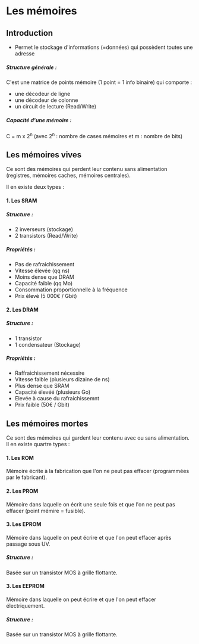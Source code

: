 # Les mémoires

## Introduction

- Permet le stockage d'informations (=données) qui possèdent toutes une adresse

##### Structure générale :

C'est une matrice de points mémoire (1 point = 1 info binaire) qui comporte :
- une décodeur de ligne
- une décodeur de colonne
- un circuit de lecture (Read/Write)

##### Capacité d'une mémoire :

C = m x 2<sup>n</sup>
(avec 2<sup>n</sup> : nombre de cases mémoires et m : nombre de bits)

## Les mémoires vives

Ce sont des mémoires qui perdent leur contenu sans alimentation (registres, mémoires caches, mémoires centrales). 

Il en existe deux types :

#### 1. Les SRAM
##### Structure :

- 2 inverseurs (stockage)
- 2 transistors (Read/Write)

##### Propriétés :
- Pas de rafraichissement
- Vitesse élevée (qq ns)
- Moins dense que DRAM
- Capacité faible (qq Mo)
- Consommation proportionnelle à la fréquence
- Prix élevé (5 000€ / Gbit)

#### 2. Les DRAM
##### Structure :
- 1 transistor
- 1 condensateur (Stockage)

##### Propriétés :
- Raffraichissement nécessire
- Vitesse faible (plusieurs dizaine de ns)
- Plus dense que SRAM
- Capacité élevéé (plusieurs Go)
- Elevée à cause du rafraichissemnt
- Prix faible (50€ / Gbit)

## Les mémoires mortes

Ce sont des mémoires qui gardent leur contenu avec ou sans alimentation. Il en existe quartre types :

#### 1. Les ROM
Mémoire écrite à la fabrication que l'on ne peut pas effacer (programmées par le fabricant).

#### 2. Les PROM
Mémoire dans laquelle on écrit une seule fois et que l'on ne peut pas effacer (point mémire = fusible).

#### 3. Les EPROM
Mémoire dans laquelle on peut écrire et que l'on peut effacer après passage sous UV.

##### Structure :
Basée sur un transistor MOS à grille flottante.

#### 3. Les EEPROM
Mémoire dans laquelle on peut écrire et que l'on peut effacer électriquement.

##### Structure :
Basée sur un transistor MOS à grille flottante.




